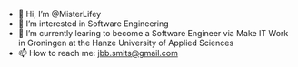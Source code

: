 - 👋 Hi, I’m @MisterLifey
- 👀 I’m interested in Software Engineering
- 🌱 I’m currently learing to become a Software Engineer via Make IT Work in Groningen at the Hanze University of Applied Sciences 
- 📫 How to reach me: jbb.smits@gmail.com

<!---
MisterLifey/MisterLifey is a ✨ special ✨ repository because its `README.md` (this file) appears on your GitHub profile.
You can click the Preview link to take a look at your changes.
--->
